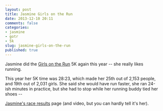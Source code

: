 ```yaml
---
layout: post
title: Jasmine Girls on the Run
date: 2013-12-10 20:11
comments: false
categories:
- jasmine
- gotr
- 5k
slug: jasmine-girls-on-the-run
published: true
---
```

Jasmine did the [Girls on the Run][gotr] 5K again this year -- she really likes running.

This year her 5K time was 28:23, which made her 25th out of 2,153 people, and 19th out of 2,031 girls.  She said she would have run faster, she ran 24-ish minutes in practice, but she had to stop while her running buddy tied her shoes -- 

[Jasmine's race results][race results] page (and video, but you can hardly tell it's her).


[gotr]: http://www.gotrnova.org/
[race results]: http://fw.to/OruBIHG
